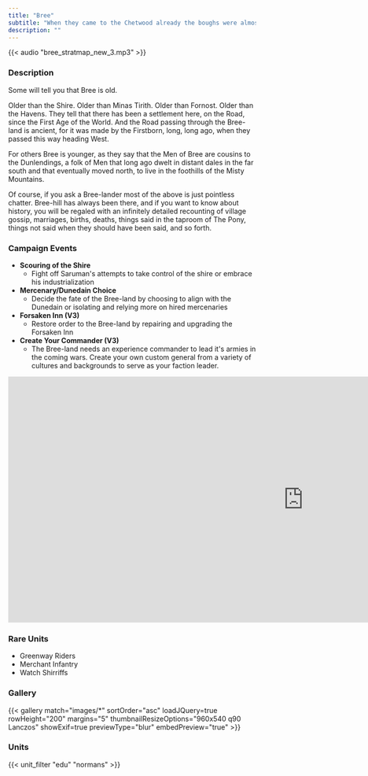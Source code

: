 ```yaml
---
title: "Bree"
subtitle: "When they came to the Chetwood already the boughs were almost bare, and a great curtain of rain veiled Bree Hill from their sight."
description: ""
---
```


{{< audio "bree_stratmap_new_3.mp3" >}}

### Description
Some will tell you that Bree is old.

Older than the Shire. Older than Minas Tirith. Older than Fornost. Older than the Havens. They tell that there has been a settlement here, on the Road, since the First Age of the World. And the Road passing through the Bree-land is ancient, for it was made by the Firstborn, long, long ago, when they passed this way heading West.

For others Bree is younger, as they say that the Men of Bree are cousins to the Dunlendings, a folk of Men that long ago dwelt in distant dales in the far south and that eventually moved north, to live in the foothills of the Misty Mountains.

Of course, if you ask a Bree-lander most of the above is just pointless chatter. Bree-hill has always been there, and if you want to know about history, you will be regaled with an infinitely detailed recounting of village gossip, marriages, births, deaths, things said in the taproom of The Pony, things not said when they should have been said, and so forth. 

### Campaign Events
- **Scouring of the Shire**
  - Fight off Saruman's attempts to take control of the shire or embrace his industrialization
- **Mercenary/Dunedain Choice**
  - Decide the fate of the Bree-land by choosing to align with the Dunedain or isolating and relying more on hired mercenaries
- **Forsaken Inn (V3)**
  - Restore order to the Bree-land by repairing and upgrading the Forsaken Inn
- **Create Your Commander (V3)**
  - The Bree-land needs an experience commander to lead it's armies in the coming wars. Create your own custom general from a variety of cultures and backgrounds to serve as your faction leader.

<div class="previews-embed-homepage">
    <iframe allow="fullscreen;" frameborder="0" width="1200" height="500"
        src="https://www.youtube.com/embed/IQzjLlk6Kto?si=MoFm15Zr0OVhrTei">
    </iframe>
</div>

### Rare Units

- Greenway Riders
- Merchant Infantry
- Watch Shirriffs

### Gallery

{{< gallery match="images/*" sortOrder="asc" loadJQuery=true rowHeight="200" margins="5" thumbnailResizeOptions="960x540 q90 Lanczos" showExif=true previewType="blur" embedPreview="true" >}}

### Units

{{< unit_filter "edu" "normans" >}}
